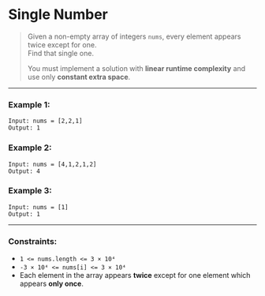 # Single Number

> Given a non-empty array of integers `nums`, every element appears twice except for one.  
> Find that single one.  
>  
> You must implement a solution with **linear runtime complexity** and use only **constant extra space**.

---

### Example 1:
```
Input: nums = [2,2,1]  
Output: 1
```

### Example 2:
```
Input: nums = [4,1,2,1,2]  
Output: 4
```

### Example 3:
```
Input: nums = [1]  
Output: 1
```

---

### Constraints:
- `1 <= nums.length <= 3 × 10⁴`
- `-3 × 10⁴ <= nums[i] <= 3 × 10⁴`
- Each element in the array appears **twice** except for one element which appears **only once**.
